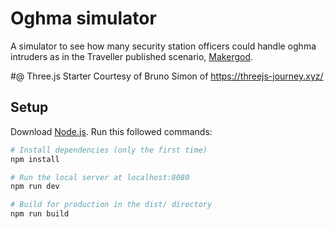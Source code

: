 # Oghma simulator
A simulator to see how many security station officers could handle oghma intruders as in the Traveller published scenario, [Makergod](https://wiki.travellerrpg.com/Makergod).

#@ Three.js Starter
Courtesy of Bruno Simon of https://threejs-journey.xyz/

## Setup
Download [Node.js](https://nodejs.org/en/download/).
Run this followed commands:

``` bash
# Install dependencies (only the first time)
npm install

# Run the local server at localhost:8080
npm run dev

# Build for production in the dist/ directory
npm run build
```
